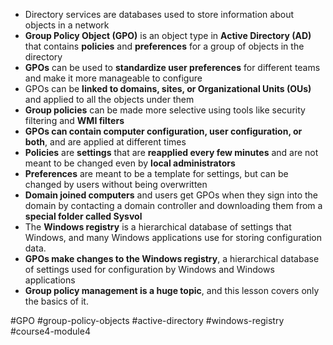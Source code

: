 -   Directory services are databases used to store information about objects in a network
-   **Group Policy Object (GPO)** is an object type in **Active Directory (AD)** that contains **policies** and **preferences** for a group of objects in the directory
-   **GPOs** can be used to **standardize user preferences** for different teams and make it more manageable to configure
-   GPOs can be **linked to domains, sites, or Organizational Units (OUs)** and applied to all the objects under them
-   **Group policies** can be made more selective using tools like security filtering and **WMI filters**
-   **GPOs can contain computer configuration, user configuration, or both**, and are applied at different times
-   **Policies** are **settings** that are **reapplied every few minutes** and are not meant to be changed even by **local administrators**
-   **Preferences** are meant to be a template for settings, but can be changed by users without being overwritten
-   **Domain joined computers** and users get GPOs when they sign into the domain by contacting a domain controller and downloading them from a **special folder called Sysvol**
-  The **Windows registry** is a hierarchical database of settings that Windows, and many Windows applications use for storing configuration data.
-   **GPOs make changes to the Windows registry**, a hierarchical database of settings used for configuration by Windows and Windows applications
-   **Group policy management is a huge topic**, and this lesson covers only the basics of it.

#GPO #group-policy-objects #active-directory #windows-registry #course4-module4 